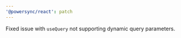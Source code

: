 ```yaml
---
'@powersync/react': patch
---
```


Fixed issue with `useQuery` not supporting dynamic query parameters.
